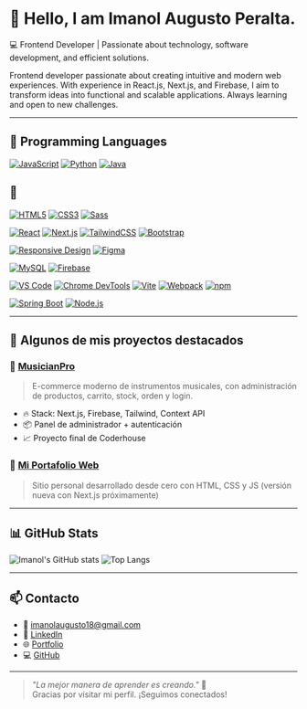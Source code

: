 # 👋 Hello, I am Imanol Augusto Peralta.

💻 Frontend Developer | Passionate about technology, software development, and efficient solutions.

Frontend developer passionate about creating intuitive and modern web experiences. With experience in React.js, Next.js, and Firebase, I aim to transform ideas into functional and scalable applications. Always learning and open to new challenges.

---

## 🚀 Programming Languages

[![JavaScript](https://img.shields.io/badge/JavaScript-F7DF1E?style=for-the-badge&logo=javascript&logoColor=black)](https://developer.mozilla.org/en-US/docs/Web/JavaScript)
[![Python](https://img.shields.io/badge/Python-3776AB?style=for-the-badge&logo=python&logoColor=white)](https://www.python.org/)
[![Java](https://img.shields.io/badge/Java-007396?style=for-the-badge&logo=java&logoColor=white)](https://www.oracle.com/java/)

## 🚀 

[![HTML5](https://img.shields.io/badge/HTML5-E34F26?style=for-the-badge&logo=html5&logoColor=white)](https://developer.mozilla.org/en-US/docs/Web/HTML)
[![CSS3](https://img.shields.io/badge/CSS3-1572B6?style=for-the-badge&logo=css3&logoColor=white)](https://developer.mozilla.org/en-US/docs/Web/CSS)
[![Sass](https://img.shields.io/badge/Sass-CC6699?style=for-the-badge&logo=sass&logoColor=white)](https://sass-lang.com/)

[![React](https://img.shields.io/badge/React-20232A?style=for-the-badge&logo=react&logoColor=61DAFB)](https://reactjs.org/)
[![Next.js](https://img.shields.io/badge/Next.js-000?style=for-the-badge&logo=nextdotjs&logoColor=white)](https://nextjs.org/)
[![TailwindCSS](https://img.shields.io/badge/Tailwind_CSS-38B2AC?style=for-the-badge&logo=tailwind-css&logoColor=white)](https://tailwindcss.com/)
[![Bootstrap](https://img.shields.io/badge/Bootstrap-563D7C?style=for-the-badge&logo=bootstrap&logoColor=white)](https://getbootstrap.com/)

[![Responsive Design](https://img.shields.io/badge/Responsive_Design-00ADEF?style=for-the-badge&logo=css3&logoColor=white)](https://developer.mozilla.org/en-US/docs/Web/CSS/Media_Queries)
[![Figma](https://img.shields.io/badge/Figma-F24E1E?style=for-the-badge&logo=figma&logoColor=white)](https://www.figma.com/)

[![MySQL](https://img.shields.io/badge/MySQL-4479A1?style=for-the-badge&logo=mysql&logoColor=white)](https://www.mysql.com/)
[![Firebase](https://img.shields.io/badge/Firebase-FFCA28?style=for-the-badge&logo=firebase&logoColor=black)](https://firebase.google.com/)

[![VS Code](https://img.shields.io/badge/VS_Code-007ACC?style=for-the-badge&logo=visual-studio-code&logoColor=white)](https://code.visualstudio.com/)
[![Chrome DevTools](https://img.shields.io/badge/Chrome_DevTools-4285F4?style=for-the-badge&logo=googlechrome&logoColor=white)](https://developer.chrome.com/docs/devtools/)
[![Vite](https://img.shields.io/badge/Vite-646CFF?style=for-the-badge&logo=vite&logoColor=white)](https://vitejs.dev/)
[![Webpack](https://img.shields.io/badge/Webpack-8DD6F9?style=for-the-badge&logo=webpack&logoColor=black)](https://webpack.js.org/)
[![npm](https://img.shields.io/badge/npm-CB3837?style=for-the-badge&logo=npm&logoColor=white)](https://www.npmjs.com/)

[![Spring Boot](https://img.shields.io/badge/Spring_Boot-6DB33F?style=for-the-badge&logo=springboot&logoColor=white)](https://spring.io/projects/spring-boot)
[![Node.js](https://img.shields.io/badge/Node.js-339933?style=for-the-badge&logo=nodedotjs&logoColor=white)](https://nodejs.org/)


---

## 📂 Algunos de mis proyectos destacados

### 🎸 [MusicianPro](https://github.com/ImanolPeralta/musicianpro-nextjs)
> E-commerce moderno de instrumentos musicales, con administración de productos, carrito, stock, orden y login.

- 🔥 Stack: Next.js, Firebase, Tailwind, Context API
- 📦 Panel de administrador + autenticación
- 📈 Proyecto final de Coderhouse

### 📘 [Mi Portafolio Web](https://imanolperalta.github.io)
> Sitio personal desarrollado desde cero con HTML, CSS y JS (versión nueva con Next.js próximamente)

---

## 📊 GitHub Stats

![Imanol's GitHub stats](https://github-readme-stats.vercel.app/api?username=ImanolPeralta&show_icons=true&theme=tokyonight)
![Top Langs](https://github-readme-stats.vercel.app/api/top-langs/?username=ImanolPeralta&layout=compact&theme=tokyonight)

---

## 📫 Contacto

- 📧 imanolaugusto18@gmail.com  
- 💼 [LinkedIn](https://www.linkedin.com/in/imanol-augusto-peralta)  
- 🌐 [Portfolio](https://imanolperalta.github.io)  
- 💻 [GitHub](https://github.com/ImanolPeralta)

---

> _"La mejor manera de aprender es creando."_ 🚀  
Gracias por visitar mi perfil. ¡Seguimos conectados!
